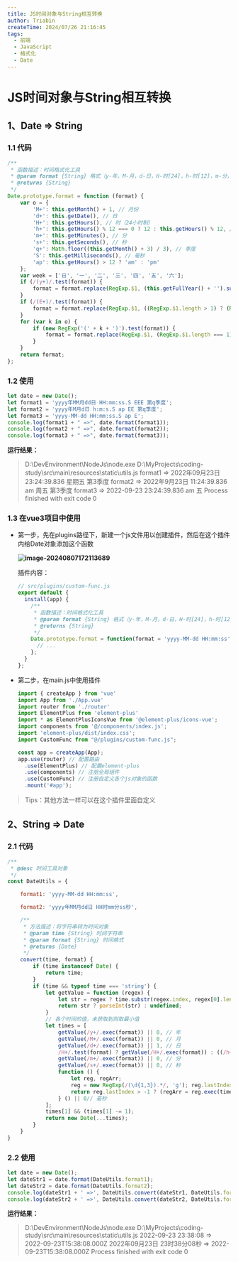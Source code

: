 ```yaml
---
title: JS时间对象与String相互转换
author: Triabin
createTime: 2024/07/26 21:16:45
tags:
  - 前端
  - JavaScript
  - 格式化
  - Date
---
```

# JS时间对象与String相互转换

## 1、Date => String

### 1.1 代码

```javascript
/**
 * 函数描述：时间格式化工具
 * @param format {String} 格式（y-年，M-月，d-日，H-时[24]，h-时[12]，m-分，s-秒，S-毫秒(3位数)，q-季度，ap，午前am/午后pm）
 * @returns {String}
 */
Date.prototype.format = function (format) {
    var o = {
        'M+': this.getMonth() + 1, // 月份
        'd+': this.getDate(), // 日
        'H+': this.getHours(), // 时（24小时制）
        'h+': this.getHours() % 12 === 0 ? 12 : this.getHours() % 12, // 时（12小时制）
        'm+': this.getMinutes(), // 分
        's+': this.getSeconds(), // 秒
        'q+': Math.floor((this.getMonth() + 3) / 3), // 季度
        'S': this.getMilliseconds(), // 毫秒
        'ap': this.getHours() > 12 ? 'am' : 'pm'
    };
    var week = ['日', '一', '二', '三', '四', '五', '六'];
    if (/(y+)/.test(format)) {
        format = format.replace(RegExp.$1, (this.getFullYear() + '').substr(4 - RegExp.$1.length));
    }
    if (/(E+)/.test(format)) {
        format = format.replace(RegExp.$1, ((RegExp.$1.length > 1) ? (RegExp.$1.length > 2 ? '星期' : '周') : '') + week[this.getDay()]);
    }
    for (var k in o) {
        if (new RegExp('(' + k + ')').test(format)) {
            format = format.replace(RegExp.$1, (RegExp.$1.length === 1) ? (o[k]) : (('00' + o[k]).substr(('' + o[k]).length)));
        }
    }
    return format;
};
```

### 1.2 使用

```javascript
let date = new Date();
let format1 = 'yyyy年MM月dd日 HH:mm:ss.S EEE 第q季度';
let format2 = 'yyyy年M月d日 h:m:s.S ap EE 第q季度';
let format3 = 'yyyy-MM-dd HH:mm:ss.S ap E';
console.log(format1 + " =>", date.format(format1));
console.log(format2 + " =>", date.format(format2));
console.log(format3 + " =>", date.format(format3));
```

**运行结果：**

> D:\DevEnvironment\NodeJs\node.exe D:\MyProjects\coding-study\src\main\resources\static\utils.js
> format1 => 2022年09月23日 23:24:39.836 星期五 第3季度
> format2 => 2022年9月23日 11:24:39.836 am 周五 第3季度
> format3 => 2022-09-23 23:24:39.836 am 五
> Process finished with exit code 0

### 1.3 在vue3项目中使用

* 第一步，先在plugins路径下，新建一个js文件用以创建插件，然后在这个插件内给Date对象添加这个函数

  **![image-20240807172113689](https://gitee.com/triabin/img_bed/raw/master/2024/08/07/43a5921a9a3348eccf25b4dde296667e-image-20240807172113689.png)**

  插件内容：

  ```javascript
  // src/plugins/custom-func.js
  export default {
    install(app) {
      /**
       * 函数描述：时间格式化工具
       * @param format {String} 格式（y-年，M-月，d-日，H-时[24]，h-时[12]，m-分，s-秒，S-毫秒(3位数)，q-季度，ap，午前am/午后pm）
       * @returns {String}
       */
      Date.prototype.format = function(format = 'yyyy-MM-dd HH:mm:ss') {
        // ...
      };
    }
  };
  ```

* 第二步，在main.js中使用插件

  ```javascript
  import { createApp } from 'vue'
  import App from './App.vue'
  import router from './router'
  import ElementPlus from 'element-plus'
  import * as ElementPlusIconsVue from '@element-plus/icons-vue';
  import components from '@/components/index.js';
  import 'element-plus/dist/index.css';
  import CustomFunc from "@/plugins/custom-func.js";
  
  const app = createApp(App);
  app.use(router) // 配置路由
    .use(ElementPlus) // 配置element-plus
    .use(components) // 注册全局组件
    .use(CustomFunc) // 注册自定义各个js对象的函数
    .mount('#app');
  ```

> Tips：其他方法一样可以在这个插件里面自定义

## 2、String => Date

### 2.1 代码

```javascript
/**
 * @desc 时间工具对象
 */
const DateUtils = {

    format1: 'yyyy-MM-dd HH:mm:ss',

    format2: 'yyyy年MM月dd日 HH时mm分ss秒',

    /**
     * 方法描述：将字符串转为时间对象
     * @param time {String} 时间字符串
     * @param format {String} 时间格式
     * @returns {Date}
     */
    convert(time, format) {
        if (time instanceof Date) {
            return time;
        }
        if (time && typeof time === 'string') {
            let getValue = function (regex) {
                let str = regex ? time.substr(regex.index, regex[0].length) : '';
                return str ? parseInt(str) : undefined;
            }
            // 各个时间的值，未获取到则取最小值
            let times = [
                getValue(/y+/.exec(format)) || 0, // 年
                getValue(/M+/.exec(format)) || 0, // 月
                getValue(/d+/.exec(format)) || 1, // 日
                /H+/.test(format) ? getValue(/H+/.exec(format)) : ((/h+/.test(format) && /pm/i.test(format)) ? getValue(/h+/.exec(format)) + 12 : getValue(/h+/.exec(format))) || 0, // 时
                getValue(/m+/.exec(format)) || 0, // 分
                getValue(/s+/.exec(format)) || 0, // 秒
                function () {
                    let reg, regArr;
                    reg = new RegExp(/(\d{1,3}).*/, 'g'); reg.lastIndex = format.indexOf("S");
                    return reg.lastIndex > -1 ? (regArr = reg.exec(time)) && parseInt(regArr[1]) : undefined;
                } () || 0// 毫秒
            ];
            times[1] && (times[1] -= 1);
            return new Date(...times);
        }
    }
}
```

### 2.2 使用

```javascript
let date = new Date();
let dateStr1 = date.format(DateUtils.format1);
let dateStr2 = date.format(DateUtils.format2);
console.log(dateStr1 + ' =>', DateUtils.convert(dateStr1, DateUtils.format1));
console.log(dateStr2 + ' =>', DateUtils.convert(dateStr2, DateUtils.format2));
```

**运行结果：**

> D:\DevEnvironment\NodeJs\node.exe D:\MyProjects\coding-study\src\main\resources\static\utils.js
> 2022-09-23 23:38:08 => 2022-09-23T15:38:08.000Z
> 2022年09月23日 23时38分08秒 => 2022-09-23T15:38:08.000Z
> Process finished with exit code 0

